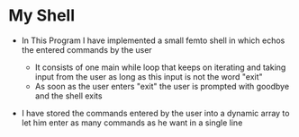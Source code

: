 # My Shell

- In This Program I have implemented a small femto shell in which echos the entered commands by the user
    - It consists of one main while loop that keeps on iterating and taking input from the user as long as this input is not the word "exit"
    - As soon as the user enters "exit" the user is prompted with goodbye and the shell exits

- I have stored the commands entered by the user into a dynamic array to let him enter as many commands as he want in a single line

